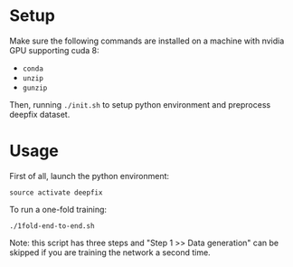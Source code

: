 # Setup

Make sure the following commands are installed on a machine with nvidia GPU supporting cuda 8:

- `conda`
- `unzip`
- `gunzip`

Then, running `./init.sh` to setup python environment and preprocess deepfix dataset.

# Usage

First of all, launch the python environment:

```
source activate deepfix
```

To run a one-fold training:

```
./1fold-end-to-end.sh
```

Note: this script has three steps and "Step 1 >> Data generation" can be skipped if you are training the network a second time.

<!-- # Updates (December 13, 2017)

1. We are glad to announce that the [DeepFix dataset](https://www.cse.iitk.ac.in/users/karkare/prutor/prutor-deepfix-09-12-2017.zip) has been released under Apache 2.0, courtesy Prof. Amey Karkare and his research group.
It was collected from an introductory programming course at Indian Institute of Technology, Kanpur, India using a programming tutoring system called [Prutor](https://www.cse.iitk.ac.in/users/karkare/prutor/).
If you use this dataset for your research, kindly give due [credits](https://www.cse.iitk.ac.in/users/karkare/prutor/deepfix-bib.html) to both Prutor and DeepFix. 

2. We have updated the training data generation process to remove any bias towards particular error seeding rules. This has resulted in improved performance for DeepFix. We have also upgraded the code to use dynamic RNN implementation of tensorflow and made it easier to set up the environment and to reproduce the results.

3. As discussed in the paper, we use two separate neural networks for fixing the typographic and the missing variable declaration errors.
For the raw test dataset, along with the combined results produced using both the networks, we now report the results for both these networks separately as well.
We also generate two separate seeded datasets, one for each network and report results on them separately only.


| Dataset              | Model         | Erroneous programs | Avg. tokens | Error Msgs. | Completely fixed programs | Partially fixed programs | Msgs. resolved |
|----------------------|---------------|--------------------|-------------|-------------|---------------------------|--------------------------|----------------|
| Raw                  | Typographic   | 6975               | 203         | 16766       | 1625 (23.3%)              | 1129 (16.2%)             | 5156 (30.8%)   |
|                      | Missing Decl. |                    |             |             | 707 (10.1%)               | 851 (12.2%)              | 2164 (12.9%)   |
|                      | Combined      |                    |             |             | 2327 (33.4%)              | 1557 (22.3%)             | 6836 (40.8%)   |
| Seeded-typographic   | Typographic   | 9242               | 206         | 43478       | 6411 (69.4%)              | 1417 (15.3%)             | 34780 (80%)    |
| Seeded-missing Decl. | Missing Decl. | 9241               | 197         | 25754       | 5863 (63.4%)              | 2579 (27.9%)             | 20229 (78.5%)  |

As it is clear from the above table, the number of both resolved error messages as well as fixed programs have increased significantly from what was reported in the paper.
Note that the number of total erroneous programs for the raw and the seeded datasets are slightly more than what was reported in the paper.
This minor difference arises because we now work with programs with length ranging from 75 to 450 tokens, instead of 100 to 400 tokens.

If you compare your own tool with DeepFix in future, we request you to use the above results and cite this repository along with the original paper.

@misc{deepfix2017repository,  
	author = {Gupta, Rahul and Pal, Soham and Kanade, Aditya and Shevade, Shirish},  
	title = "DeepFix: Fixing Common C Language Errors by Deep Learning",  
	year = "2017",  
	url = "http://www.iisc-seal.net/deepfix",  
	note = "[Online; accessed DD-MM-YYYY]"  
}

# License

DeepFix is available under the Apache License, version 2.0. Please see the LICENSE file for details.

# Reference

Rahul Gupta, Soham Pal, Aditya Kanade, Shirish Shevade. "DeepFix: Fixing common C language errors by deep learning", AAAI 2017.

# Running the tool

If you are using Ubuntu 16.04.3 LTS (not tested on other distributions) and have conda installed, you can simply source `init.sh` which creates a new virtual environment called `deepfix` and installs all the dependencies in it.
Furthermore, it downloads, extracts, and preprocesses the student submission data for you into the required directory structure.

To reproduce the results, first you need to generate training, validation, and testing data from the preprocessed dataset.
Next the DeepFix model has to be trained for both typographic and missing variable declaration errors for all 5 folds.
Finally by generating and applying fixes using these 10 trained models, the results have to be generated for both `raw` and `seeded` datasets.
To make it simpler for you, we have provided a script called `end-to-end.sh`, which performs the above three steps and reproduces the results.
As it takes a significant amount of time, you can also run `1fold-end-to-end.sh` to run DeepFix for just one fold.

# Checking the results

The generated results are stored in text files in the `data/results` directory.
If you want to check the programs after fix, check the `.db` files which are sqlite3 databses storing fixes from each iteration and the finally fixed programs.

# TL;DR

    $ source init.sh
    $ bash end-to-end.sh -->
